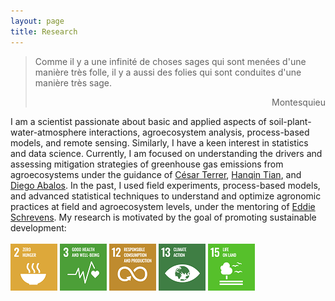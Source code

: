 ```yaml
---
layout: page
title: Research
---
```

> Comme il y a une infinité de choses sages qui sont menées d'une manière très folle, il y a aussi des folies qui sont conduites d'une manière très sage.
> <div style="text-align: right"> Montesquieu </div>

I am a scientist passionate about basic and applied aspects of soil-plant-water-atmosphere interactions, agroecosystem analysis, process-based models, and remote sensing. Similarly, I have a keen interest in statistics and data science. Currently, I am focused on understanding the drivers and assessing mitigation strategies of greenhouse gas emissions from agroecosystems under the guidance of [César Terrer](https://cee.mit.edu/people_individual/cesar-terrer/), [Hanqin Tian](https://www.bc.edu/bc-web/schools/morrissey/departments/eesc/people/faculty-directory/hanqin-tian.html), and [Diego Abalos](https://pure.au.dk/portal/en/persons/diego-abalos-rodriguez(559d7c79-b225-4977-9a4d-0ecf7b496f4f).html).
In the past, I used field experiments, process-based models, and advanced statistical techniques to understand and optimize agronomic practices at field and agroecosystem levels, under the mentoring of [Eddie Schrevens](https://www.kuleuven.be/wieiswie/en/person/00009933). My research is motivated by the goal of promoting sustainable development: <br><br/>[![](https://raw.githubusercontent.com/diegogradosb/diegogradosb.github.io/master/img/sdg_un/sdg_un_02.png)](https://sdgs.un.org/goals/goal2) [![](https://raw.githubusercontent.com/diegogradosb/diegogradosb.github.io/master/img/sdg_un/sdg_un_03.png)](https://sdgs.un.org/goals/goal3) [![](https://raw.githubusercontent.com/diegogradosb/diegogradosb.github.io/master/img/sdg_un/sdg_un_12.png)](https://sdgs.un.org/goals/goal12) [![](https://raw.githubusercontent.com/diegogradosb/diegogradosb.github.io/master/img/sdg_un/sdg_un_13.png)](https://sdgs.un.org/goals/goal13) [![](https://raw.githubusercontent.com/diegogradosb/diegogradosb.github.io/master/img/sdg_un/sdg_un_15.png)](https://sdgs.un.org/goals/goal15)
